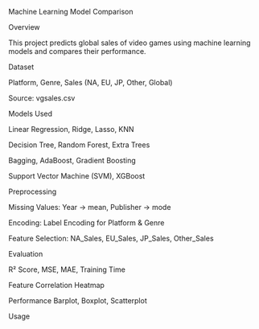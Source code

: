 Machine Learning Model Comparison

Overview

This project predicts global sales of video games using machine learning models and compares their performance.

Dataset

Platform, Genre, Sales (NA, EU, JP, Other, Global)

Source: vgsales.csv

Models Used

Linear Regression, Ridge, Lasso, KNN

Decision Tree, Random Forest, Extra Trees

Bagging, AdaBoost, Gradient Boosting

Support Vector Machine (SVM), XGBoost

Preprocessing

Missing Values: Year → mean, Publisher → mode

Encoding: Label Encoding for Platform & Genre

Feature Selection: NA_Sales, EU_Sales, JP_Sales, Other_Sales

Evaluation

R² Score, MSE, MAE, Training Time

Feature Correlation Heatmap

Performance Barplot, Boxplot, Scatterplot

Usage
